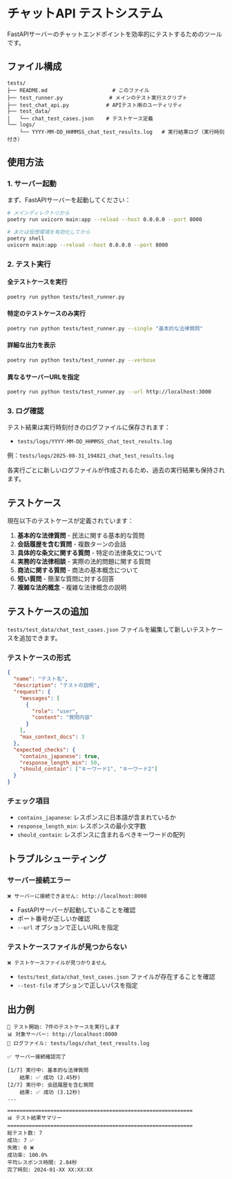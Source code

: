 # チャットAPI テストシステム

FastAPIサーバーのチャットエンドポイントを効率的にテストするためのツールです。

## ファイル構成

```
tests/
├── README.md                     # このファイル
├── test_runner.py               # メインのテスト実行スクリプト
├── test_chat_api.py            # APIテスト用のユーティリティ
├── test_data/
│   └── chat_test_cases.json    # テストケース定義
└── logs/
    └── YYYY-MM-DD_HHMMSS_chat_test_results.log   # 実行結果ログ（実行時刻付き）
```

## 使用方法

### 1. サーバー起動
まず、FastAPIサーバーを起動してください：

```bash
# メインディレクトリから
poetry run uvicorn main:app --reload --host 0.0.0.0 --port 8000

# または仮想環境を有効化してから
poetry shell
uvicorn main:app --reload --host 0.0.0.0 --port 8000
```

### 2. テスト実行

#### 全テストケースを実行
```bash
poetry run python tests/test_runner.py
```

#### 特定のテストケースのみ実行
```bash
poetry run python tests/test_runner.py --single "基本的な法律質問"
```

#### 詳細な出力を表示
```bash
poetry run python tests/test_runner.py --verbose
```

#### 異なるサーバーURLを指定
```bash
poetry run python tests/test_runner.py --url http://localhost:3000
```

### 3. ログ確認
テスト結果は実行時刻付きのログファイルに保存されます：
- `tests/logs/YYYY-MM-DD_HHMMSS_chat_test_results.log`

例：`tests/logs/2025-08-31_194821_chat_test_results.log`

各実行ごとに新しいログファイルが作成されるため、過去の実行結果も保持されます。

## テストケース

現在以下のテストケースが定義されています：

1. **基本的な法律質問** - 民法に関する基本的な質問
2. **会話履歴を含む質問** - 複数ターンの会話
3. **具体的な条文に関する質問** - 特定の法律条文について
4. **実務的な法律相談** - 実際の法的問題に関する質問
5. **商法に関する質問** - 商法の基本概念について
6. **短い質問** - 簡潔な質問に対する回答
7. **複雑な法的概念** - 複雑な法律概念の説明

## テストケースの追加

`tests/test_data/chat_test_cases.json` ファイルを編集して新しいテストケースを追加できます。

### テストケースの形式

```json
{
  "name": "テスト名",
  "description": "テストの説明",
  "request": {
    "messages": [
      {
        "role": "user",
        "content": "質問内容"
      }
    ],
    "max_context_docs": 3
  },
  "expected_checks": {
    "contains_japanese": true,
    "response_length_min": 50,
    "should_contain": ["キーワード1", "キーワード2"]
  }
}
```

### チェック項目

- `contains_japanese`: レスポンスに日本語が含まれているか
- `response_length_min`: レスポンスの最小文字数
- `should_contain`: レスポンスに含まれるべきキーワードの配列

## トラブルシューティング

### サーバー接続エラー
```
❌ サーバーに接続できません: http://localhost:8000
```
- FastAPIサーバーが起動していることを確認
- ポート番号が正しいか確認
- `--url` オプションで正しいURLを指定

### テストケースファイルが見つからない
```
❌ テストケースファイルが見つかりません
```
- `tests/test_data/chat_test_cases.json` ファイルが存在することを確認
- `--test-file` オプションで正しいパスを指定

## 出力例

```
🚀 テスト開始: 7件のテストケースを実行します
📊 対象サーバー: http://localhost:8000
📝 ログファイル: tests/logs/chat_test_results.log

✅ サーバー接続確認完了

[1/7] 実行中: 基本的な法律質問
    結果: ✅ 成功 (2.45秒)
[2/7] 実行中: 会話履歴を含む質問  
    結果: ✅ 成功 (3.12秒)
...

============================================================
📊 テスト結果サマリー
============================================================
総テスト数: 7
成功: 7 ✅
失敗: 0 ❌
成功率: 100.0%
平均レスポンス時間: 2.84秒
完了時刻: 2024-01-XX XX:XX:XX
```